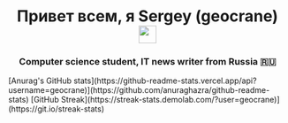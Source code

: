 <h1 align="center">Привет всем, я Sergey (geocrane)</a> 
<img src="https://github.com/blackcater/blackcater/raw/main/images/Hi.gif" height="32"/></h1>
<h3 align="center">Computer science student, IT news writer from Russia 🇷🇺</h3>
[Anurag's GitHub stats](https://github-readme-stats.vercel.app/api?username=geocrane)](https://github.com/anuraghazra/github-readme-stats)
[GitHub Streak](https://streak-stats.demolab.com/?user=geocrane)](https://git.io/streak-stats)
<!--
**geocrane/geocrane** is a ✨ _special_ ✨ repository because its `README.md` (this file) appears on your GitHub profile.

Here are some ideas to get you started:

- 🔭 I’m currently working on ...
- 🌱 I’m currently learning ...
- 👯 I’m looking to collaborate on ...
- 🤔 I’m looking for help with ...
- 💬 Ask me about ...
- 📫 How to reach me: ...
- 😄 Pronouns: ...
- ⚡ Fun fact: ...
-->
